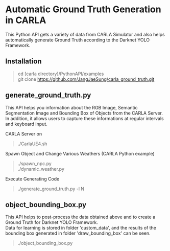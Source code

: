 Automatic Ground Truth Generation in CARLA 
=============================================

This Python API gets a variety of data from CARLA Simulator and also helps automatically generate Ground Truth according to the Darknet YOLO Framework.

Installation
--------------
> cd [carla directory]/PythonAPI/examples  
> git clone https://github.com/JangJaeSung/carla_ground_truth.git

generate_ground_truth.py
---------------------------
This API helps you information about the RGB Image, Semantic Segmentation Image and Bounding Box of Objects from the CARLA Server. In addition, it allows users to capture these informations at regular intervals and keyboard input.

CARLA Server on  
> ./CarlaUE4.sh

Spawn Object and Change Various Weathers (CARLA Python example)  
> ./spawn_npc.py  
> ./dynamic_weather.py  

Execute Generating Code  
> ./generate_ground_truth.py -l N  

object_bounding_box.py
------------------------
This API helps to post-process the data obtained above and to create a Ground Truth for Darknet YOLO Framework.  
Data for learning is stored in folder 'custom_data', and the results of the bounding box generated in folder 'draw_bounding_box' can be seen.
> ./object_bounding_box.py  


